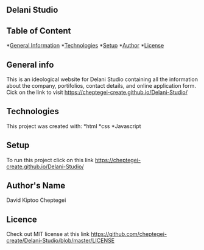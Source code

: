 ## Delani  Studio
## Table of Content
*[General Information](#general-info)
*[Technologies](#technologies)
*[Setup](#setup)
*[Author](#author)
*[License](#license)
## General info
This is an ideological website for Delani Studio containing all the information about the company, portifolios, contact details, and online application form. Cick on the link to visit https://cheptegei-create.github.io/Delani-Studio/
## Technologies
This project was created with:
*html
*css
*Javascript
## Setup
To run this project click on this link https://cheptegei-create.github.io/Delani-Studio/
## Author's Name
David Kiptoo Cheptegei
## Licence
Check out MIT license at this link https://github.com/cheptegei-create/Delani-Studio/blob/master/LICENSE
